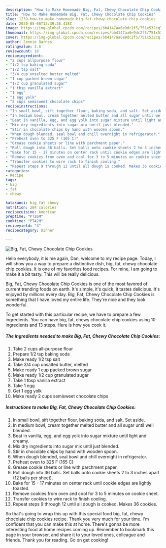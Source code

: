 ```yaml
---
description: "How to Make Homemade Big, Fat, Chewy Chocolate Chip Cookies"
title: "How to Make Homemade Big, Fat, Chewy Chocolate Chip Cookies"
slug: 1239-how-to-make-homemade-big-fat-chewy-chocolate-chip-cookies
date: 2020-05-06T13:39:26.418Z
image: https://img-global.cpcdn.com/recipes/bb4147aa6e9dc2f5/751x532cq70/big-fat-chewy-chocolate-chip-cookies-recipe-main-photo.jpg
thumbnail: https://img-global.cpcdn.com/recipes/bb4147aa6e9dc2f5/751x532cq70/big-fat-chewy-chocolate-chip-cookies-recipe-main-photo.jpg
cover: https://img-global.cpcdn.com/recipes/bb4147aa6e9dc2f5/751x532cq70/big-fat-chewy-chocolate-chip-cookies-recipe-main-photo.jpg
author: Jennie Barnes
ratingvalue: 3.6
reviewcount: 10
recipeingredient:
- "2 cups allpurpose flour"
- "1/2 tsp baking soda"
- "1/2 tsp salt"
- "3/4 cup unsalted butter melted"
- "1 cup packed brown sugar"
- "1/2 cup granulated sugar"
- "1 tbsp vanilla extract"
- "1 egg"
- "1 egg yolk"
- "2 cups semisweet chocolate chips"
recipeinstructions:
- "In small bowl, sift together flour, baking soda, and salt. Set aside."
- "In medium bowl, cream together melted butter and all sugar until well blended."
- "Beat in vanilla, egg, and egg yolk into sugar mixture until light and creamy."
- "Mix dry ingredients into sugar mix until just blended."
- "Stir in chocolate chips by hand with wooden spoon."
- "When dough blended, seal bowl and chill overnight in refrigerator."
- "Preheat oven to 325 F (165 C)"
- "Grease cookie sheets or line with parchment paper."
- "Roll dough into 36 balls. Set balls onto cookie sheets 2 to 3 inches apart (12 balls per sheet)."
- "Bake for 15 - 17 minutes on center rack until cookie edges are lightly toasted."
- "Remove cookies from oven and cool for 3 to 5 minutes on cookie sheet."
- "Transfer cookies to wire rack to finish cooling."
- "Repeat steps 9 through 12 until all dough is cooked. Makes 36 cookies."
categories:
- Recipe
tags:
- big
- fat
- chewy

katakunci: big fat chewy 
nutrition: 284 calories
recipecuisine: American
preptime: "PT26M"
cooktime: "PT42M"
recipeyield: "4"
recipecategory: Dinner

---
```



![Big, Fat, Chewy Chocolate Chip Cookies](https://img-global.cpcdn.com/recipes/bb4147aa6e9dc2f5/751x532cq70/big-fat-chewy-chocolate-chip-cookies-recipe-main-photo.jpg)

Hello everybody, it is me again, Dan, welcome to my recipe page. Today, I will show you a way to prepare a distinctive dish, big, fat, chewy chocolate chip cookies. It is one of my favorites food recipes. For mine, I am going to make it a bit tasty. This will be really delicious.

Big, Fat, Chewy Chocolate Chip Cookies is one of the most favored of current trending foods on earth. It's simple, it's quick, it tastes delicious. It's enjoyed by millions every day. Big, Fat, Chewy Chocolate Chip Cookies is something that I have loved my entire life. They're nice and they look wonderful.




To get started with this particular recipe, we have to prepare a few ingredients. You can have big, fat, chewy chocolate chip cookies using 10 ingredients and 13 steps. Here is how you cook it.

<!--inarticleads1-->

##### The ingredients needed to make Big, Fat, Chewy Chocolate Chip Cookies:

1. Take 2 cups all-purpose flour
1. Prepare 1/2 tsp baking soda
1. Make ready 1/2 tsp salt
1. Take 3/4 cup unsalted butter, melted
1. Make ready 1 cup packed brown sugar
1. Make ready 1/2 cup granulated sugar
1. Take 1 tbsp vanilla extract
1. Take 1 egg
1. Get 1 egg yolk
1. Make ready 2 cups semisweet chocolate chips




<!--inarticleads2-->

##### Instructions to make Big, Fat, Chewy Chocolate Chip Cookies:

1. In small bowl, sift together flour, baking soda, and salt. Set aside.
1. In medium bowl, cream together melted butter and all sugar until well blended.
1. Beat in vanilla, egg, and egg yolk into sugar mixture until light and creamy.
1. Mix dry ingredients into sugar mix until just blended.
1. Stir in chocolate chips by hand with wooden spoon.
1. When dough blended, seal bowl and chill overnight in refrigerator.
1. Preheat oven to 325 F (165 C)
1. Grease cookie sheets or line with parchment paper.
1. Roll dough into 36 balls. Set balls onto cookie sheets 2 to 3 inches apart (12 balls per sheet).
1. Bake for 15 - 17 minutes on center rack until cookie edges are lightly toasted.
1. Remove cookies from oven and cool for 3 to 5 minutes on cookie sheet.
1. Transfer cookies to wire rack to finish cooling.
1. Repeat steps 9 through 12 until all dough is cooked. Makes 36 cookies.




So that's going to wrap this up with this special food big, fat, chewy chocolate chip cookies recipe. Thank you very much for your time. I'm confident that you can make this at home. There's gonna be more interesting food at home recipes coming up. Remember to bookmark this page in your browser, and share it to your loved ones, colleague and friends. Thank you for reading. Go on get cooking!

